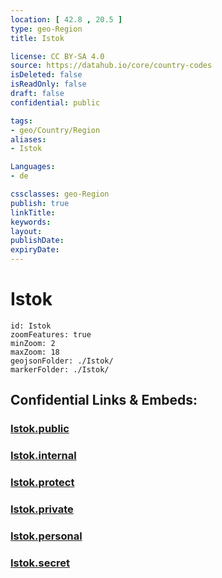 ```yaml
---
location: [ 42.8 , 20.5 ] 
type: geo-Region
title: Istok

license: CC BY-SA 4.0
source: https://datahub.io/core/country-codes
isDeleted: false
isReadOnly: false
draft: false
confidential: public

tags:
- geo/Country/Region
aliases:
- Istok

Languages:
- de

cssclasses: geo-Region
publish: true
linkTitle: 
keywords: 
layout: 
publishDate: 
expiryDate: 
---
```


# Istok

```leaflet
id: Istok
zoomFeatures: true 
minZoom: 2 
maxZoom: 18
geojsonFolder: ./Istok/
markerFolder: ./Istok/
```


## Confidential Links & Embeds: 

### [Istok.public](/_public/\Earth\Continent\Europe\Europe~South\Kosovo\districts~Kosovo\Pećki\counties~PećkiIstok.public.md) 

### [Istok.internal](/_internal/\Earth\Continent\Europe\Europe~South\Kosovo\districts~Kosovo\Pećki\counties~PećkiIstok.internal.md) 

### [Istok.protect](/_protect/\Earth\Continent\Europe\Europe~South\Kosovo\districts~Kosovo\Pećki\counties~PećkiIstok.protect.md) 

### [Istok.private](/_private/\Earth\Continent\Europe\Europe~South\Kosovo\districts~Kosovo\Pećki\counties~PećkiIstok.private.md) 

### [Istok.personal](/_personal/\Earth\Continent\Europe\Europe~South\Kosovo\districts~Kosovo\Pećki\counties~PećkiIstok.personal.md) 

### [Istok.secret](/_secret/\Earth\Continent\Europe\Europe~South\Kosovo\districts~Kosovo\Pećki\counties~PećkiIstok.secret.md)

